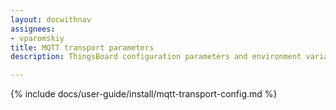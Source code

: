 ```yaml
---
layout: docwithnav
assignees:
- vparomskiy
title: MQTT transport parameters
description: ThingsBoard configuration parameters and environment variables

---
```


{% include docs/user-guide/install/mqtt-transport-config.md %}
